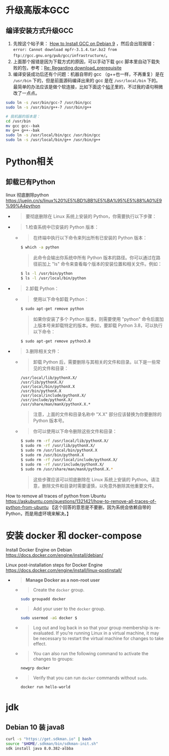 
# 升级高版本GCC

## 编译安装方式升级GCC

1. 先按这个帖子来： [How to Install GCC on Debian 9](https://linuxhostsupport.com/blog/how-to-install-gcc-on-debian-9/) ，然后会出现报错：`error: Cannot download mpfr-3.1.4.tar.bz2 from ftp://gcc.gnu.org/pub/gcc/infrastructure/`。
2. 上面那个报错是因为下载方式的原因，可以手动下载 gcc 脚本里自动下载失败的包，参考：[Re: Regarding download_prerequisite](https://gcc.gnu.org/legacy-ml/gcc-help/2018-05/msg00123.html)
3. 编译安装成功后还有个问题：机器自带的 gcc （g++也一样，不再重复）是在 `/usr/bin` 下的，但是前面源码编译出来的 gcc 是在 `/usr/local/bin` 下的。最简单的办法应该是做个软连接，比如下面这个[帖子](https://blog.csdn.net/m0_37605642/article/details/120325517)里的，不过我的语句稍微改了一点点。
```sh
sudo ln -s /usr/bin/gcc-7 /usr/bin/gcc
sudo ln -s /usr/bin/g++-7 /usr/bin/g++
```
```sh
# 我机器的版本是：
cd /usr/bin
mv gcc gcc--bak
mv g++ g++--bak
sudo ln -s /usr/local/bin/gcc /usr/bin/gcc
sudo ln -s /usr/local/bin/g++ /usr/bin/g++
```

# Python相关

## 卸载已有Python 

linux 彻底删除python https://juejin.cn/s/linux%20%E5%BD%BB%E5%BA%95%E5%88%A0%E9%99%A4python
- > 要彻底删除在 Linux 系统上安装的 Python，你需要执行以下步骤：
- > 1.检查系统中已安装的 Python 版本：
  * > 在终端中执行以下命令来列出所有已安装的 Python 版本：
    ```sh
    $ which -a python
    ```
    > 此命令会输出你系统中所有 Python 版本的路径。你可以通过在路径前加上 "ls" 命令来查看每个版本的安装位置和相关文件。例如：
    ```sh
    $ ls -l /usr/bin/python
    $ ls -l /usr/local/bin/python
    ```
- > 2.卸载 Python：
  * > 使用以下命令卸载 Python：
    ```sh
    $ sudo apt-get remove python
    ```
    > 如果你安装了多个 Python 版本，则需要使用 "python" 命令后面加上版本号来卸载特定的版本。例如，要卸载 Python 3.8，可以执行以下命令：
    ```sh
    $ sudo apt-get remove python3.8
    ```
- > 3.删除相关文件：
  * > 卸载 Python 后，需要删除与其相关的文件和目录。以下是一些常见的文件和目录：
    ```console
    /usr/local/lib/pythonX.X/
    /usr/lib/pythonX.X/
    /usr/local/bin/pythonX.X
    /usr/bin/pythonX.X
    /usr/local/include/pythonX.X/
    /usr/include/pythonX.X/
    /usr/share/man/manX/pythonX.X.*
    ```
    > 注意，上面的文件和目录名称中 "X.X" 部分应该替换为你要删除的 Python 版本号。
  * > 你可以使用以下命令删除这些文件和目录：
    ```sh
    $ sudo rm -rf /usr/local/lib/pythonX.X/
    $ sudo rm -rf /usr/lib/pythonX.X/
    $ sudo rm /usr/local/bin/pythonX.X
    $ sudo rm /usr/bin/pythonX.X
    $ sudo rm -rf /usr/local/include/pythonX.X/
    $ sudo rm -rf /usr/include/pythonX.X/
    $ sudo rm /usr/share/man/manX/pythonX.X.*
    ```
    > 这些步骤应该可以彻底删除在 Linux 系统上安装的 Python。请注意，删除文件和目录时需要谨慎，以免意外删除其他重要文件。

How to remove all traces of python from Ubuntu https://askubuntu.com/questions/1321421/how-to-remove-all-traces-of-python-from-ubuntu  【这个回答的意思是不要删，因为系统会依赖自带的 Python，而是用虚环境来解决。】

# 安装 docker 和 docker-compose

Install Docker Engine on Debian https://docs.docker.com/engine/install/debian/

Linux post-installation steps for Docker Engine https://docs.docker.com/engine/install/linux-postinstall/
- > **Manage Docker as a non-root user**
  * > Create the `docker` group.
    ```sh
    sudo groupadd docker
    ```
  * > Add your user to the `docker` group.
    ```sh
    sudo usermod -aG docker $
    ```
  * > Log out and log back in so that your group membership is re-evaluated. If you’re running Linux in a virtual machine, it may be necessary to restart the virtual machine for changes to take effect.
  * > You can also run the following command to activate the changes to groups:
    ```sh
    newgrp docker
    ```
  * > Verify that you can run `docker` commands without `sudo`.
    ```sh
    docker run hello-world
    ```

# jdk

## Debian 10 装 java8
```sh
curl -s "https://get.sdkman.io" | bash
source "$HOME/.sdkman/bin/sdkman-init.sh"
sdk install java 8.0.382-albba
```
